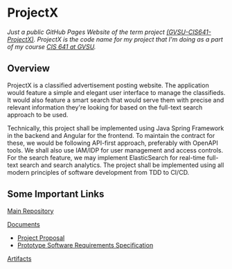 # ProjectX

*Just a public GitHub Pages Website of the term project [(GVSU-CIS641-ProjectX)](https://github.com/aksth/GVSU-CIS641-ProjectX). ProjectX is the code name for my project that I'm doing as a part of my course [CIS 641 at GVSU](https://www.gvsu.edu/catalog/course/cis-641.htm).* 

## Overview

ProjectX is a classified advertisement posting website. The application would feature a simple and elegant user interface to manage the classifieds. It would also feature a smart search that would serve them with precise and relevant information they're looking for based on the full-text search approach to be used.

Technically, this project shall be implemented using Java Spring Framework in the backend and Angular for the frontend. To maintain the contract for these, we would be following API-first approach, preferably with OpenAPI tools. We shall also use IAM/IDP for user management and access controls. For the search feature, we may implement ElasticSearch for real-time full-text search and search analytics. The project shall be implemented using all modern principles of software development from TDD to CI/CD.

## Some Important Links

[Main Repository](https://github.com/aksth/GVSU-CIS641-ProjectX)

[Documents](https://github.com/aksth/GVSU-CIS641-ProjectX/tree/main/docs)

- [Project Proposal](https://github.com/aksth/GVSU-CIS641-ProjectX/blob/main/docs/proposal.md)
- [Prototype Software Requirements Specification](https://github.com/aksth/GVSU-CIS641-ProjectX/blob/main/docs/software_requirements_specification.md)

[Artifacts](https://github.com/aksth/GVSU-CIS641-ProjectX/tree/main/artifacts)

